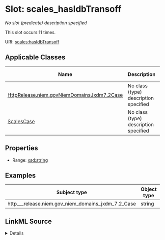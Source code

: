 

# Slot: scales_hasIdbTransoff


_No slot (predicate) description specified_






This slot occurs 11 times.


URI: [scales:hasIdbTransoff](http://schemas.scales-okn.org/rdf/scales#hasIdbTransoff)



<!-- no inheritance hierarchy -->





## Applicable Classes

| Name | Description | Modifies Slot |
| --- | --- | --- |
| [HttpRelease.niem.govNiemDomainsJxdm7.2Case](../classes/HttpRelease.niem.govNiemDomainsJxdm7.2Case.md) | No class (type) description specified |  yes  |
| [ScalesCase](../classes/ScalesCase.md) | No class (type) description specified |  no  |







## Properties

* Range: [xsd:string](http://www.w3.org/2001/XMLSchema#string)






## Examples

| Subject type | Object type | Example subject | Example object | Occurrences |
| --- | --- | --- | --- | --- |
| http___release.niem.gov_niem_domains_jxdm_7.2_Case | string | scales:CivilCase | -8 | 11 |




## LinkML Source

<details>

```yaml
name: scales_hasIdbTransoff
annotations:
  count:
    tag: count
    value: 11
description: No slot (predicate) description specified
examples:
- object:
    example_object: '-8'
    example_object_type: string
    example_predicate: scales:hasIdbTransoff
    example_subject: scales:CivilCase
    example_subject_type: http___release.niem.gov_niem_domains_jxdm_7.2_Case
from_schema: scales-kg
rank: 1000
slot_uri: scales:hasIdbTransoff
alias: scales_hasIdbTransoff
domain_of:
- http___release.niem.gov_niem_domains_jxdm_7.2_Case
- scales_Case
range: string

```
</details>